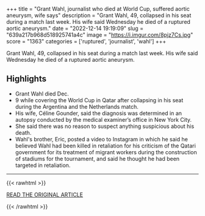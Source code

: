 +++
title = "Grant Wahl, journalist who died at World Cup, suffered aortic aneurysm, wife says"
description = "Grant Wahl, 49, collapsed in his seat during a match last week. His wife said Wednesday he died of a ruptured aortic aneurysm."
date = "2022-12-14 19:19:09"
slug = "639a217b968d518925741a4c"
image = "https://i.imgur.com/8pjz7Cs.jpg"
score = "1363"
categories = ['ruptured', 'journalist', 'wahl']
+++

Grant Wahl, 49, collapsed in his seat during a match last week. His wife said Wednesday he died of a ruptured aortic aneurysm.

## Highlights

- Grant Wahl died Dec.
- 9 while covering the World Cup in Qatar after collapsing in his seat during the Argentina and the Netherlands match.
- His wife, Céline Gounder, said the diagnosis was determined in an autopsy conducted by the medical examiner’s office in New York City.
- She said there was no reason to suspect anything suspicious about his death.
- Wahl's brother, Eric, posted a video to Instagram in which he said he believed Wahl had been killed in retaliation for his criticism of the Qatari government for its treatment of migrant workers during the construction of stadiums for the tournament, and said he thought he had been targeted in retaliation.

---

{{< rawhtml >}}
  <p class="article-category">
    <a target="_blank" href="https://www.washingtonpost.com/sports/2022/12/14/grant-wahl-cause-of-death/">READ THE ORIGINAL ARTICLE</a>
  </p>
{{< /rawhtml >}}
